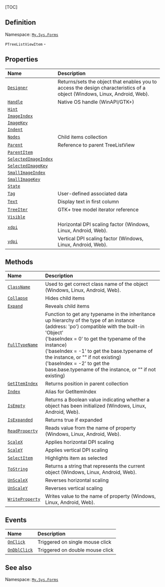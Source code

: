 [TOC]
## Definition
Namespace: [`My.Sys.Forms`](My.Sys.Forms.md)

`PTreeListViewItem` - 

## Properties
|Name|Description|
| :------------ | :------------ |
|[`Designer`]("My.Sys.Object.Designer.md")|Returns/sets the object that enables you to access the design characteristics of a object (Windows, Linux, Android, Web).|
|[`Handle`]("TreeListViewItem.Handle.md")|Native OS handle (WinAPI/GTK+)|
|[`Hint`]("TreeListViewItem.Hint.md")||
|[`ImageIndex`]("TreeListViewItem.ImageIndex.md")||
|[`ImageKey`]("TreeListViewItem.ImageKey.md")||
|[`Indent`]("TreeListViewItem.Indent.md")||
|[`Nodes`]("TreeListViewItem.Nodes.md")|Child items collection|
|[`Parent`]("TreeListViewItem.Parent.md")|Reference to parent TreeListView|
|[`ParentItem`]("TreeListViewItem.ParentItem.md")||
|[`SelectedImageIndex`]("TreeListViewItem.SelectedImageIndex.md")||
|[`SelectedImageKey`]("TreeListViewItem.SelectedImageKey.md")||
|[`SmallImageIndex`]("TreeListViewItem.SmallImageIndex.md")||
|[`SmallImageKey`]("TreeListViewItem.SmallImageKey.md")||
|[`State`]("TreeListViewItem.State.md")||
|[`Tag`]("TreeListViewItem.Tag.md")|User-defined associated data|
|[`Text`]("TreeListViewItem.Text.md")|Display text in first column|
|[`TreeIter`]("TreeListViewItem.TreeIter.md")|GTK+ tree model iterator reference|
|[`Visible`]("TreeListViewItem.Visible.md")||
|[`xdpi`]("My.Sys.Object.xdpi.md")|Horizontal DPI scaling factor (Windows, Linux, Android, Web).|
|[`ydpi`]("My.Sys.Object.ydpi.md")|Vertical DPI scaling factor (Windows, Linux, Android, Web).|

## Methods
|Name|Description|
| :------------ | :------------ |
|[`ClassName`]("My.Sys.Object.ClassName.md")|Used to get correct class name of the object (Windows, Linux, Android, Web).|
|[`Collapse`]("TreeListViewItem.Collapse.md")|Hides child items|
|[`Expand`]("TreeListViewItem.Expand.md")|Reveals child items|
|[`FullTypeName`]("My.Sys.Object.FullTypeName.md")|Function to get any typename in the inheritance up hierarchy of the type of an instance (address: 'po') compatible with the built-in 'Object' <br>  ('baseIndex =  0' to get the typename of the instance) <br>  ('baseIndex = -1' to get the base.typename of the instance, or "" if not existing) <br>  ('baseIndex = -2' to get the base.base.typename of the instance, or "" if not existing)|
|[`GetItemIndex`]("TreeListViewItem.GetItemIndex.md")|Returns position in parent collection|
|[`Index`]("TreeListViewItem.Index.md")|Alias for GetItemIndex|
|[`IsEmpty`]("My.Sys.Object.IsEmpty.md")|Returns a Boolean value indicating whether a object has been initialized (Windows, Linux, Android, Web).|
|[`IsExpanded`]("TreeListViewItem.IsExpanded.md")|Returns true if expanded|
|[`ReadProperty`]("My.Sys.Object.ReadProperty.md")|Reads value from the name of property (Windows, Linux, Android, Web).|
|[`ScaleX`]("My.Sys.Object.ScaleX.md")|Applies horizontal DPI scaling|
|[`ScaleY`]("My.Sys.Object.ScaleY.md")|Applies vertical DPI scaling|
|[`SelectItem`]("TreeListViewItem.SelectItem.md")|Highlights item as selected|
|[`ToString`]("My.Sys.Object.ToString.md")|Returns a string that represents the current object (Windows, Linux, Android, Web).|
|[`UnScaleX`]("My.Sys.Object.UnScaleX.md")|Reverses horizontal scaling|
|[`UnScaleY`]("My.Sys.Object.UnScaleY.md")|Reverses vertical scaling|
|[`WriteProperty`]("My.Sys.Object.WriteProperty.md")|Writes value to the name of property (Windows, Linux, Android, Web).|
## Events
|Name|Description|
| :------------ | :------------ |
|[`OnClick`]("TreeListViewItem.OnClick.md") |Triggered on single mouse click|
|[`OnDblClick`]("TreeListViewItem.OnDblClick.md") |Triggered on double mouse click|
## See also
Namespace: [`My.Sys.Forms`](My.Sys.Forms.md)
